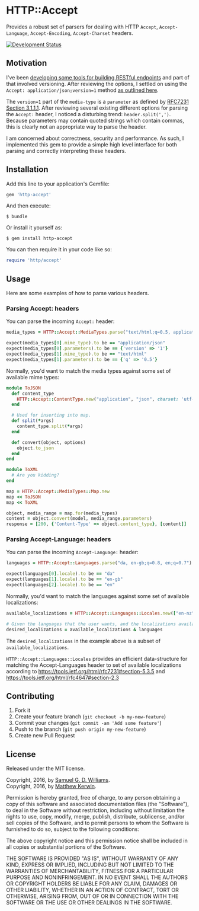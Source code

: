 # HTTP::Accept

Provides a robust set of parsers for dealing with HTTP `Accept`, `Accept-Language`, `Accept-Encoding`, `Accept-Charset` headers.

[![Development Status](https://github.com/socketry/http-accept/workflows/Development/badge.svg)](https://github.com/socketry/http-accept/actions?workflow=Development)

## Motivation

I've been [developing some tools for building RESTful endpoints](https://github.com/ioquatix/utopia/blob/master/lib/utopia/controller/respond.rb) and part of that involved versioning. After reviewing the options, I settled on using the `Accept: application/json;version=1` method [as outlined here](http://labs.qandidate.com/blog/2014/10/16/using-the-accept-header-to-version-your-api/).

The `version=1` part of the `media-type` is a `parameter` as defined by [RFC7231 Section 3.1.1.1](https://tools.ietf.org/html/rfc7231#section-3.1.1.1). After reviewing several existing different options for parsing the `Accept:` header, I noticed a disturbing trend: `header.split(',')`. Because parameters may contain quoted strings which contain commas, this is clearly not an appropriate way to parse the header.

I am concerned about correctness, security and performance. As such, I implemented this gem to provide a simple high level interface for both parsing and correctly interpreting these headers.

## Installation

Add this line to your application's Gemfile:

``` ruby
gem 'http-accept'
```

And then execute:

    $ bundle

Or install it yourself as:

    $ gem install http-accept

You can then require it in your code like so:
```ruby
require 'http/accept'
```

## Usage

Here are some examples of how to parse various headers.

### Parsing Accept: headers

You can parse the incoming `Accept:` header:

``` ruby
media_types = HTTP::Accept::MediaTypes.parse("text/html;q=0.5, application/json; version=1")

expect(media_types[0].mime_type).to be == "application/json"
expect(media_types[0].parameters).to be == {'version' => '1'}
expect(media_types[1].mime_type).to be == "text/html"
expect(media_types[1].parameters).to be == {'q' => '0.5'}
```

Normally, you'd want to match the media types against some set of available mime types:

``` ruby
module ToJSON
  def content_type
    HTTP::Accept::ContentType.new("application", "json", charset: 'utf-8')
  end

  # Used for inserting into map.
  def split(*args)
    content_type.split(*args)
  end

  def convert(object, options)
    object.to_json
  end
end

module ToXML
  # Are you kidding?
end

map = HTTP::Accept::MediaTypes::Map.new
map << ToJSON
map << ToXML

object, media_range = map.for(media_types)
content = object.convert(model, media_range.parameters)
response = [200, {'Content-Type' => object.content_type}, [content]]
```

### Parsing Accept-Language: headers

You can parse the incoming `Accept-Language:` header:

``` ruby
languages = HTTP::Accept::Languages.parse("da, en-gb;q=0.8, en;q=0.7")

expect(languages[0].locale).to be == "da"
expect(languages[1].locale).to be == "en-gb"
expect(languages[2].locale).to be == "en"
```

Normally, you'd want to match the languages against some set of available localizations:

``` ruby
available_localizations = HTTP::Accept::Languages::Locales.new(["en-nz", "en-us"])

# Given the languages that the user wants, and the localizations available, compute the set of desired localizations.
desired_localizations = available_localizations & languages
```

The `desired_localizations` in the example above is a subset of `available_localizations`.

`HTTP::Accept::Languages::Locales` provides an efficient data-structure for matching the Accept-Languages header to set of available localizations according to <https://tools.ietf.org/html/rfc7231#section-5.3.5> and <https://tools.ietf.org/html/rfc4647#section-2.3>

## Contributing

1.  Fork it
2.  Create your feature branch (`git checkout -b my-new-feature`)
3.  Commit your changes (`git commit -am 'Add some feature'`)
4.  Push to the branch (`git push origin my-new-feature`)
5.  Create new Pull Request

## License

Released under the MIT license.

Copyright, 2016, by [Samuel G. D. Williams](http://www.codeotaku.com/samuel-williams).  
Copyright, 2016, by [Matthew Kerwin](http://kerwin.net.au).

Permission is hereby granted, free of charge, to any person obtaining a copy
of this software and associated documentation files (the "Software"), to deal
in the Software without restriction, including without limitation the rights
to use, copy, modify, merge, publish, distribute, sublicense, and/or sell
copies of the Software, and to permit persons to whom the Software is
furnished to do so, subject to the following conditions:

The above copyright notice and this permission notice shall be included in
all copies or substantial portions of the Software.

THE SOFTWARE IS PROVIDED "AS IS", WITHOUT WARRANTY OF ANY KIND, EXPRESS OR
IMPLIED, INCLUDING BUT NOT LIMITED TO THE WARRANTIES OF MERCHANTABILITY,
FITNESS FOR A PARTICULAR PURPOSE AND NONINFRINGEMENT. IN NO EVENT SHALL THE
AUTHORS OR COPYRIGHT HOLDERS BE LIABLE FOR ANY CLAIM, DAMAGES OR OTHER
LIABILITY, WHETHER IN AN ACTION OF CONTRACT, TORT OR OTHERWISE, ARISING FROM,
OUT OF OR IN CONNECTION WITH THE SOFTWARE OR THE USE OR OTHER DEALINGS IN
THE SOFTWARE.
